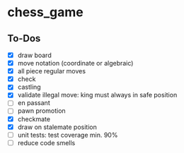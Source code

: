 # chess_game

## To-Dos

- [x] draw board
- [x] move notation (coordinate or algebraic)
- [x] all piece regular moves
- [x] check
- [x] castling
- [x] validate illegal move: king must always in safe position
- [ ] en passant
- [ ] pawn promotion
- [x] checkmate
- [x] draw on stalemate position
- [ ] unit tests: test coverage min. 90%
- [ ] reduce code smells
